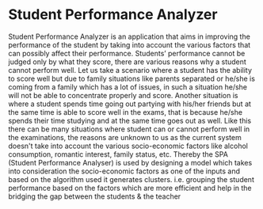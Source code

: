 # Student Performance Analyzer
Student Performance Analyzer is an application that aims in improving the performance of the student by taking into account the various factors that can possibly affect their performance. 
Students’ performance cannot be judged only by what they score, there are various reasons why a student cannot perform well. 
Let us take a scenario where a student has the ability to score well but due to family situations like parents separated or he/she is coming from a family which has a lot of issues, in such a situation he/she will not be able to concentrate properly and score. 
Another situation is where a student spends time going out partying with his/her friends but at the same time is able to score well in the exams, that is because he/she spends their time studying and at the same time goes out as well. 
Like this there can be many situations where student can or cannot perform well in the examinations, the reasons are unknown to us as the current system doesn't take into account the various socio-economic factors like alcohol consumption, romantic interest, family status, etc. 
Thereby the SPA (Student Performance Analyser) is used by designing a model which takes into consideration the socio-economic factors as one of the inputs and based on the algorithm used it generates clusters. i.e. grouping the student performance based on the factors which are more efficient and help in the bridging the gap between the students & the teacher
